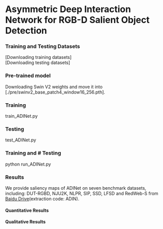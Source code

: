 # Asymmetric Deep Interaction Network for RGB-D Salient Object Detection


### Training and Testing Datasets
[Downloading training datasets]  
[Downloading testing datasets]

### Pre-trained model
Downloading Swin V2 weights and move it into [./pre/swinv2_base_patch4_window16_256.pth].

### Training
train_ADINet.py

### Testing
test_ADINet.py

### Training and # Testing
python run_ADINet.py

### Results
We provide saliency maps of ADINet on seven benchmark datasets, including: DUT-RGBD, NJU2K, NLPR, SIP, SSD, LFSD and RedWeb-S from [Baidu Drive](https://pan.baidu.com/s/1c9bv4PbEm_IghfCjF_Y-pw)(extraction code: ADIN).

####  Quantitative Results
####  Qualitative Results



